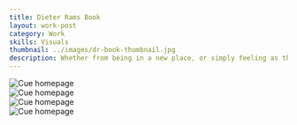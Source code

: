 ```yaml
---
title: Dieter Rams Book
layout: work-post
category: Work
skills: Visuals
thumbnail: ../images/dr-book-thumbnail.jpg
description: Whether from being in a new place, or simply feeling as though you’re not being social enough, there are times when all of us feel like we need to meet new people. That’s why I cofounded Cue, a new kind of social app that introduces you to people within 150 feet of your location that share your interests.
---
```

<div><img class="project-image" alt="Cue homepage" src="http://localhost:4000/images/dr-cover.jpg"></div>
<div><img class="project-image" alt="Cue homepage" src="http://localhost:4000/images/dr-spread-3.jpg"></div>
<div><img class="project-image" alt="Cue homepage" src="http://localhost:4000/images/dr-spread-1.jpg"></div>
<div><img class="project-image" alt="Cue homepage" src="http://localhost:4000/images/dr-spread-2.jpg"></div>
